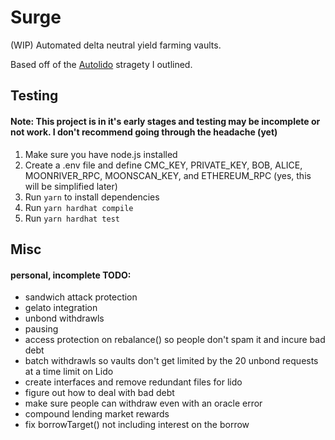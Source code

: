 # Surge

(WIP) Automated delta neutral yield farming vaults.

Based off of the [Autolido](https://docs.google.com/document/d/1wQ-vzP7TlSUF-PgjePvF3JFit6_0J2Mg8zCSrj5tKfc/edit?usp=sharing) stragety I outlined.

## Testing
#### Note: This project is in it's early stages and testing may be incomplete or not work. I don't recommend going through the headache (yet)
1. Make sure you have node.js installed
2. Create a .env file and define CMC_KEY, PRIVATE_KEY, BOB, ALICE, MOONRIVER_RPC, MOONSCAN_KEY, and ETHEREUM_RPC (yes, this will be simplified later)
2. Run `yarn` to install dependencies
3. Run `yarn hardhat compile`
4. Run `yarn hardhat test`

## Misc
#### personal, incomplete TODO:
- sandwich attack protection
- gelato integration
- unbond withdrawls
- pausing
- access protection on rebalance() so people don't spam it and incure bad debt
- batch withdrawls so vaults don't get limited by the 20 unbond requests at a time limit on Lido
- create interfaces and remove redundant files for lido
- figure out how to deal with bad debt
- make sure people can withdraw even with an oracle error
- compound lending market rewards
- fix borrowTarget() not including interest on the borrow
